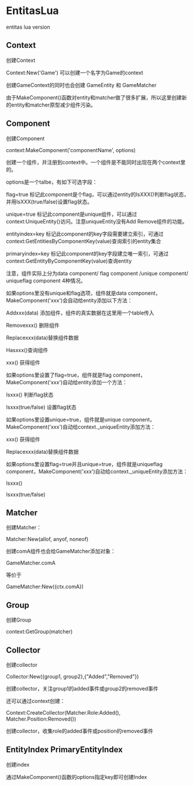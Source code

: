 # EntitasLua
entitas lua version
## Context

创建Context

Context:New('Game') 可以创建一个名字为Game的context

创建GameContext的同时也会创建 GameEntity 和 GameMatcher

由于MakeComponent()函数对entity和matcher做了很多扩展，所以这里创建新的entity和matcher原型减少组件污染。


## Component

创建Component

context:MakeComponent('componentName', options) 

创建一个组件，并注册到context中。一个组件是不能同时出现在两个context里的。

options是一个talbe，有如下可选字段：

flag=true 标记此component是个flag，可以通过entity的IsXXX()判断flag状态，并用IsXXX(true/false)设置flag状态。

unique=true 标记此component是unique组件，可以通过context:UniqueEntity()访问。注意uniqueEntity没有Add Remove组件的功能。

entityindex=key 标记此component的key字段需要建立索引，可通过context:GetEntitiesByComponentKey(value)查询索引的entity集合

primaryindex=key 标记此component的key字段建立唯一索引，可通过context:GetEntityByComponentKey(value)查询entity



注意，组件实际上分为data component/ flag component /unique component/ uniqueflag component 4种情况。

如果options里没有unique和flag选项，组件就是data component，MakeComponent('xxx')会自动给entity添加以下方法：

Addxxx(data) 添加组件，组件的真实数据在这里用一个table传入

Removexxx() 删除组件

Replacexxx(data)替换组件数据

Hasxxx()查询组件

xxx() 获得组件

如果options里设置了flag=true，组件就是flag component，MakeComponent('xxx')自动给entity添加一个方法：

Isxxx() 判断flag状态

Isxxx(true/false) 设置flag状态

如果options里设置unique=true，组件就是unique component， MakeComponent('xxx')自动给context._uniqueEntity添加方法：

xxx() 获得组件

Replacexxx(data)替换组件数据

如果options里设置flag=true并且unique=true，组件就是uniqueflag component，MakeComponent('xxx')自动给context._uniqueEntity添加方法：

Isxxx()

Isxxx(true/false)



## Matcher

创建Matcher：

Matcher:New(allof, anyof, noneof)

创建comA组件也会给GameMatcher添加对象：

GameMatcher.comA

等价于

GameMatcher:New({ctx.comA}) 



## Group

创建Group

context:GetGroup(matcher)



## Collector

创建collector

Collector:New({group1, group2},{"Added","Removed"})

创建collector，关注group1的added事件或group2的removed事件

还可以通过context创建：

Context:CreateCollector(Matcher.Role:Added(), Matcher.Position:Removed())

创建collector，收集role的added事件或position的removed事件



## EntityIndex PrimaryEntityIndex

创建index

通过MakeComponent()函数的options指定key即可创建Index


